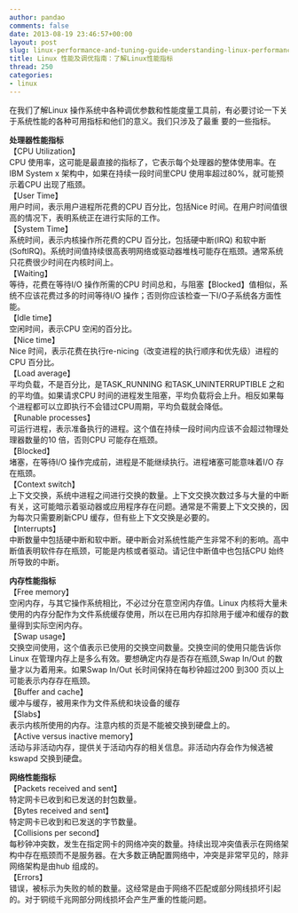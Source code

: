 ```yaml
---
author: pandao
comments: false
date: 2013-08-19 23:46:57+00:00
layout: post
slug: linux-performance-and-tuning-guide-understanding-linux-performance-indicators
title: Linux 性能及调优指南：了解Linux性能指标
thread: 250
categories:
- linux
---
```


在我们了解Linux 操作系统中各种调优参数和性能度量工具前，有必要讨论一下关于系统性能的各种可用指标和他们的意义。我们只涉及了最重
要的一些指标。

**处理器性能指标**    
【CPU Utilization】    
CPU 使用率，这可能是最直接的指标了，它表示每个处理器的整体使用率。在IBM System x 架构中，如果在持续一段时间里CPU 使用率超过80%，就可能预示着CPU 出现了瓶颈。    
【User Time】    
用户时间，表示用户进程所花费的CPU 百分比，包括Nice 时间。在用户时间值很高的情况下，表明系统正在进行实际的工作。    
【System Time】    
系统时间，表示内核操作所花费的CPU 百分比，包括硬中断(IRQ) 和软中断(SoftIRQ)。系统时间值持续很高表明网络或驱动器堆栈可能存在瓶颈。通常系统只花费很少时间在内核时间上。    
【Waiting】    
等待，花费在等待I/O 操作所需的CPU 时间总和，与阻塞【Blocked】值相似，系统不应该花费过多的时间等待I/O 操作；否则你应该检查一下I/O子系统各方面性能。    
【Idle time】    
空闲时间，表示CPU 空闲的百分比。    
【Nice time】    
Nice 时间，表示花费在执行re-nicing（改变进程的执行顺序和优先级）进程的CPU 百分比。    
【Load average】    
平均负载，不是百分比，是TASK\_RUNNING 和TASK_UNINTERRUPTIBLE 之和的平均值。如果请求CPU 时间的进程发生阻塞，平均负载将会上升。相反如果每个进程都可以立即执行不会错过CPU周期，平均负载就会降低。    
【Runable processes】    
可运行进程，表示准备执行的进程。这个值在持续一段时间内应该不会超过物理处理器数量的10 倍，否则CPU 可能存在瓶颈。    
【Blocked】    
堵塞，在等待I/O 操作完成前，进程是不能继续执行。进程堵塞可能意味着I/O 存在瓶颈。    
【Context switch】    
上下文交换，系统中进程之间进行交换的数量。上下文交换次数过多与大量的中断有关，这可能暗示着驱动器或应用程序存在问题。通常是不需要上下文交换的，因为每次只需要刷新CPU 缓存，但有些上下文交换是必要的。    
【Interrupts】    
中断数量中包括硬中断和软中断。硬中断会对系统性能产生非常不利的影响。高中断值表明软件存在瓶颈，可能是内核或者驱动。请记住中断值中也包括CPU 始终所导致的中断。    

**内存性能指标**  
【Free memory】    
空闲内存，与其它操作系统相比，不必过分在意空闲内存值。Linux 内核将大量未使用的内存分配作为文件系统缓存使用，所以在已用内存扣除用于缓冲和缓存的数量得到实际空闲内存。    
【Swap usage】     
交换空间使用，这个值表示已使用的交换空间数量。交换空间的使用只能告诉你Linux 在管理内存上是多么有效。要想确定内存是否存在瓶颈,Swap In/Out 的数量才以为着用来。如果Swap In/Out 长时间保持在每秒钟超过200 到300 页以上可能表示内存存在瓶颈。    
【Buffer and cache】    
缓冲与缓存，被用来作为文件系统和块设备的缓存    
【Slabs】    
表示内核所使用的内存。注意内核的页是不能被交换到硬盘上的。    
【Active versus inactive memory】    
活动与非活动内存，提供关于活动内存的相关信息。非活动内存会作为候选被kswapd 交换到硬盘。    

**网络性能指标**    
【Packets received and sent】    
特定网卡已收到和已发送的封包数量。    
【Bytes received and sent】    
特定网卡已收到和已发送的字节数量。    
【Collisions per second】    
每秒钟冲突数，发生在指定网卡的网络冲突的数量。持续出现冲突值表示在网络架构中存在瓶颈而不是服务器。在大多数正确配置网络中，冲突是非常罕见的，除非网络架构是由hub 组成的。    
【Errors】    
错误，被标示为失败的帧的数量。这经常是由于网络不匹配或部分网线损坏引起的。对于铜缆千兆网部分网线损坏会产生严重的性能问题。      
